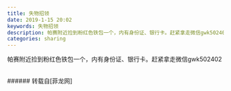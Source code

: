 ```yaml
---
title: 失物招领
date: 2019-1-15 20:02
keywords: 失物招领
description: 帕赛附近捡到粉红色铁包一个，内有身份证、银行卡。赶紧拿走微信gwk502402
categories: sharing
---
```

<td class="t_f" id="postmessage_2701111">

帕赛附近捡到粉红色铁包一个，内有身份证、银行卡。赶紧拿走微信gwk502402<br/>
<img alt="" border="0" class="zoom" data-cf-modified-46a8cbbc29c6f0bb148dfdc3-="" file="http://www.flw.ph/data/appbyme/upload/image/201901/15/V8w790xkzzBP.jpg" id="aimg_x98ZT" lazyloadthumb="1" onclick="" onmouseover="" src="http://www.flw.ph/data/appbyme/upload/image/201901/15/V8w790xkzzBP.jpg"/><br/>
<br/>
</td>
###### 转载自[菲龙网]